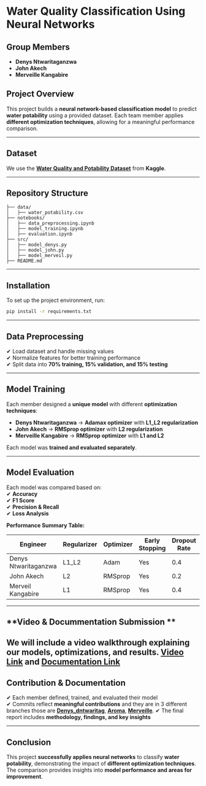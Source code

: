 # **Water Quality Classification Using Neural Networks**  

## **Group Members**  
- **Denys Ntwaritaganzwa**  
- **John Akech**  
- **Merveille Kangabire**  

## **Project Overview**  
This project builds a **neural network-based classification model** to predict **water potability** using a provided dataset. Each team member applies **different optimization techniques**, allowing for a meaningful performance comparison.  

---

## **Dataset**  
We use the **[Water Quality and Potability Dataset](https://drive.google.com/file/d/1VXHjV4Hi7d__I9v2KYudh32OVud3aEvm/view)** from **Kaggle**.  

---

## **Repository Structure**  
```
├── data/
│   ├── water_potability.csv
├── notebooks/
│   ├── data_preprocessing.ipynb
│   ├── model_training.ipynb
│   ├── evaluation.ipynb
├── src/
│   ├── model_denys.py
│   ├── model_john.py
│   ├── model_merveil.py
├── README.md
```
---

## **Installation**  
To set up the project environment, run:  
```bash
pip install -r requirements.txt
```
---

## **Data Preprocessing**  
✔ Load dataset and handle missing values  
✔ Normalize features for better training performance  
✔ Split data into **70% training, 15% validation, and 15% testing**  

---

## **Model Training**  
Each member designed a **unique model** with different **optimization techniques**:  

- **Denys Ntwaritaganzwa** → **Adamax optimizer** with **L1_L2 regularization**  
- **John Akech** → **RMSprop optimizer** with **L2 regularization**  
- **Merveille Kangabire** → **RMSprop optimizer** with **L1 and L2**  

Each model was **trained and evaluated separately**.  

---

## **Model Evaluation**  
Each model was compared based on:  
✔ **Accuracy**  
✔ **F1 Score**  
✔ **Precision & Recall**  
✔ **Loss Analysis**  

**Performance Summary Table:**  

| Engineer             | Regularizer    | Optimizer         | Early Stopping | Dropout Rate | Accuracy | F1 Score | Recall | Precision |
|----------------------|--------------- |-------------------|----------------|--------------|----------|----------|--------|-------------|
| Denys Ntwaritaganzwa | L1_L2          | Adam              | Yes            | 0.4          | 68.9%    | 0.471    | 0.368  | 0.654       |
| John Akech           | L2             | RMSprop           | Yes            | 0.2          | X.XX%    | X.XX     | X.XX   | X.XX        |
| Merveil Kangabire    | L1             | RMSprop           | Yes            | 0.4          | 86.7%    | 0.85     | 0.78   | 0.92        |

---

## **Video & Docummentation Submission **  
We will include a **video walkthrough** explaining our models, optimizations, and results. **[Video Link](https://docs.google.com/document/d/1Uhbf4agxt9FgbT0OUXpSVcmpcSAuEm-oN4OuwbgGF0I/edit?usp=sharing)** and **[Documentation Link](https://docs.google.com/document/d/1Uhbf4agxt9FgbT0OUXpSVcmpcSAuEm-oN4OuwbgGF0I/edit?usp=sharing)**
---

## **Contribution & Documentation**  
✔ Each member defined, trained, and evaluated their model  
✔ Commits reflect **meaningful contributions**  and they are in 3 different branches those are **[Denys_dntwaritag](https://github.com/MKangabire/Water_potability/blob/Denys_dntwaritag/Denys_Ntwaritaganzwa's_formative_II.ipynb)**, **[Aroma](https://github.com/MKangabire/Water_potability/blob/AROMA/Water_Quality_Classification_Model_Using_Neural_Networks.ipynb)**, **[Merveille](https://github.com/MKangabire/Water_potability/blob/Merveille/water_potability_.ipynb)**. 
✔ The final report includes **methodology, findings, and key insights**  

---

## **Conclusion**  
This project **successfully applies neural networks** to classify **water potability**, demonstrating the impact of **different optimization techniques**. The comparison provides insights into **model performance and areas for improvement**. 
